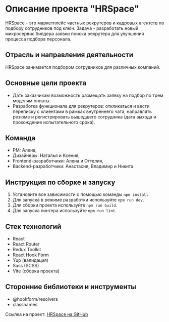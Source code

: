 # Описание проекта "HRSpace"

HRSpace - это маркетплейс частных рекрутеров и кадровых агентств по подбору сотрудников под ключ.
Задача - разработать новый микросервис билдера заявки поиска рекрутера для улучшения процесса подбора персонала.

## Отрасль и направления деятельности

HRSpace занимается подбором сотрудников для различных компаний.

## Основные цели проекта

- Дать заказчикам возможность размещать заявку на подбор по трем моделям оплаты.
- Разработка функционала для рекрутеров: откликаться и вести переписку с клиентами в рамках
  внутреннего чата, направлять резюме и регистрировать вышедшего сотрудника
  (дата выхода и прохождение испытательного срока).

## Команда

- PM: Алена,
- Дизайнеры: Наталья и Ксения,
- Frontend-разработчики: Алена и Оттелия,
- Backend-разработчики: Анастасия, Владимир и Никита.

## Инструкция по сборке и запуску

1. Установите все зависимости с помощью команды `npm install`.
2. Для запуска в режиме разработки используйте `npm run dev`.
3. Для сборки проекта используйте `npm run build`.
4. Для запуска линтера используйте `npm run lint`.

## Стек технологий

- React
- React Router
- Redux Toolkit
- React Hook Form
- Yup (валидация)
- Sass (SCSS)
- Vite (сборка проекта)

## Сторонние библиотеки и инструменты

- @hookform/resolvers
- classnames

Ссылка на проект: [HRSpace на GitHub](https://github.com/abljava/hr-space-интерфейс)
